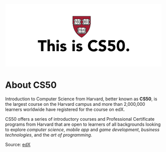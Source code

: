 
![CS50](images/cs50.png)

# About CS50

Introduction to Computer Science from Harvard, better known as **CS50**, is the largest course on the Harvard campus and more than 2,000,000 learners worldwide have registered for the course on edX.

CS50 offers a series of introductory courses and Professional Certificate programs from Harvard that are open to learners of all backgrounds looking to explore *computer science*, *mobile app* and *game development*, *business technologies*, and the *art of programming*.

Source: [edX](https://www.edx.org/cs50)
